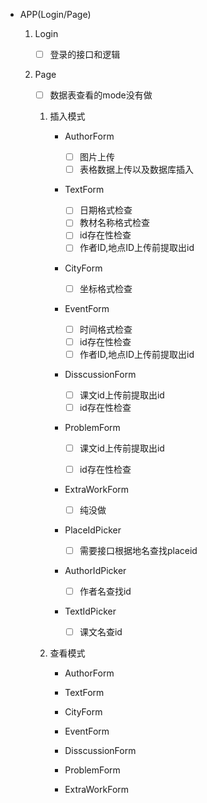 - APP(Login/Page)
  1. Login
  
     - [ ] 登录的接口和逻辑
  
  2. Page
  
     - [ ] 数据表查看的mode没有做
     
     1. 插入模式
     
        - AuthorForm
     
          - [ ] 图片上传
          - [ ] 表格数据上传以及数据库插入
     
        - TextForm
     
          - [ ] 日期格式检查
          - [ ] 教材名称格式检查
          - [ ] id存在性检查
          - [ ] 作者ID,地点ID上传前提取出id
     
        - CityForm
     
          - [ ] 坐标格式检查
     
        - EventForm
     
          - [ ] 时间格式检查
          - [ ] id存在性检查
          - [ ] 作者ID,地点ID上传前提取出id
     
        - DisscussionForm
     
          - [ ] 课文id上传前提取出id
          - [ ] id存在性检查
     
        - ProblemForm
     
          - [ ] 课文id上传前提取出id
     
          - [ ] id存在性检查
     
        - ExtraWorkForm
     
          - [ ] 纯没做
     
        - PlaceIdPicker
     
          - [ ] 需要接口根据地名查找placeid
     
        - AuthorIdPicker
     
          - [ ] 作者名查找id
     
        - TextIdPicker
     
          - [ ] 课文名查id
     
     2. 查看模式
     
        - AuthorForm
     
        - TextForm
     
        - CityForm
     
        - EventForm
     
        - DisscussionForm
     
        - ProblemForm
     
        - ExtraWorkForm
     
          